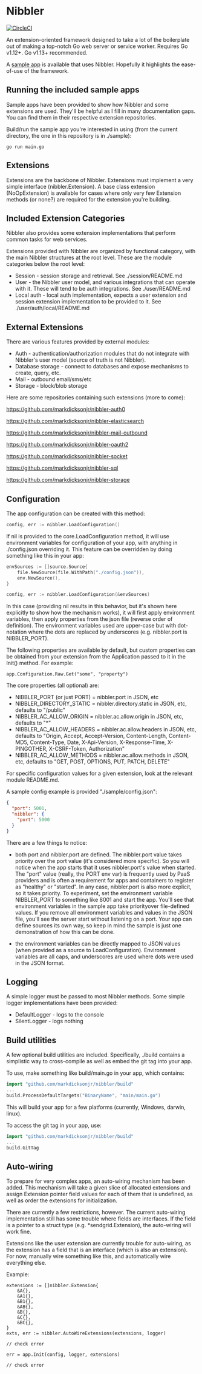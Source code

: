 # Nibbler

[![CircleCI](https://circleci.com/gh/markdicksonjr/nibbler.svg?style=svg)](https://circleci.com/gh/markdicksonjr/nibbler)

An extension-oriented framework designed to take a lot of the boilerplate out of making a top-notch Go web server or 
service worker.  Requires Go v1.12+.  Go v1.13+ recommended. 

A [sample app](https://github.com/markdicksonjr/nibbler-sample) is available that uses Nibbler.  Hopefully it highlights
the ease-of-use of the framework.

## Running the included sample apps

Sample apps have been provided to show how Nibbler and some extensions are used.  They'll be helpful as I fill in many 
documentation gaps.  You can find them in their respective extension repositories.

Build/run the sample app you're interested in using (from the current directory, the one in this repository is in
./sample):

`go run main.go`

## Extensions

Extensions are the backbone of Nibbler.  Extensions must implement a very simple interface (nibbler.Extension).  A base 
class extension (NoOpExtension) is available for cases where only very few Extension methods (or none?) are required for 
the extension you're building.

## Included Extension Categories

Nibbler also provides some extension implementations that perform common tasks for web services.

Extensions provided with Nibbler are organized by functional category, with the main Nibbler structures at the root
level.  These are the module categories below the root level:

- Session - session storage and retrieval.  See ./session/README.md
- User - the Nibbler user model, and various integrations that can operate with it.  These will tend to be auth integrations.
See ./user/README.md
- Local auth - local auth implementation, expects a user extension and session extension implementation to be provided to it.
See ./user/auth/local/README.md

## External Extensions

There are various features provided by external modules:

- Auth - authentication/authorization modules that do not integrate with Nibbler's user model (source of truth is not Nibbler).
- Database storage - connect to databases and expose mechanisms to create, query, etc.
- Mail - outbound email/sms/etc
- Storage - block/blob storage

Here are some repositories containing such extensions (more to come):

https://github.com/markdicksonjr/nibbler-auth0

https://github.com/markdicksonjr/nibbler-elasticsearch

https://github.com/markdicksonjr/nibbler-mail-outbound

https://github.com/markdicksonjr/nibbler-oauth2

https://github.com/markdicksonjr/nibbler-socket

https://github.com/markdicksonjr/nibbler-sql

https://github.com/markdicksonjr/nibbler-storage

## Configuration

The app configuration can be created with this method:

```go
config, err := nibbler.LoadConfiguration()
```

If nil is provided to the core.LoadConfiguration method, it will use environment variables for
configuration of your app, with anything in ./config.json overriding it.  This feature can be overridden 
by doing something like this in your app:

```go
envSources := []source.Source{
    file.NewSource(file.WithPath("./config.json")),
    env.NewSource(),
}

config, err := nibbler.LoadConfiguration(&envSources)
```

In this case (providing nil results in this behavior, but it's shown here explicitly to show how the mechanism works), 
it will first apply environment variables, then apply properties from the json file (reverse order of definition).  The 
environment variables used are upper-case but with dot-notation where the dots are replaced by underscores (e.g. 
nibbler.port is NIBBLER_PORT).

The following properties are available by default, but custom properties can be obtained from your extension from the 
Application passed to it in the Init() method.  For example:

```
app.Configuration.Raw.Get("some", "property")
```

The core properties (all optional) are:

- NIBBLER_PORT (or just PORT) = nibbler.port in JSON, etc
- NIBBLER_DIRECTORY_STATIC = nibbler.directory.static in JSON, etc, defaults to "/public" 
- NIBBLER_AC_ALLOW_ORIGIN = nibbler.ac.allow.origin in JSON, etc, defaults to "*" 
- NIBBLER_AC_ALLOW_HEADERS = nibbler.ac.allow.headers in JSON, etc, defaults to "Origin, Accept, Accept-Version, 
Content-Length, Content-MD5, Content-Type, Date, X-Api-Version, X-Response-Time, X-PINGOTHER, X-CSRF-Token, Authorization"
- NIBBLER_AC_ALLOW_METHODS = nibbler.ac.allow.methods in JSON, etc, defaults to "GET, POST, OPTIONS, PUT, PATCH, DELETE" 

For specific configuration values for a given extension, look at the relevant module README.md.

A sample config example is provided "./sample/config.json":

```json
{
  "port": 5001,
  "nibbler": {
    "port": 5000
  }
}
```

There are a few things to notice:

- both port and nibbler.port are defined.  The nibbler.port value takes priority over the port value (it's considered 
more specific).  So you will notice when the app starts that it uses nibbler.port's value when started.  The "port" 
value (really, the PORT env var) is frequently used by PaaS providers and is often a requirement for apps and containers 
to register as "healthy" or "started".  In any case, nibbler.port is also more explicit, so it takes priority.  To 
experiment, set the environment variable NIBBLER_PORT to something like 8001 and start the app.  You'll see that 
environment variables in the sample app take priorityover file-defined values.  If you remove all environment variables 
and values in the JSON file, you'll see the server start without listening on a port.  Your app can define sources its 
own way, so keep in mind the sample is just one demonstration of how this can be done.

- the environment variables can be directly mapped to JSON values (when provided as a source to LoadConfiguration). 
Environment variables 
are all caps, and underscores are used where dots were used in the JSON format.

## Logging

A simple logger must be passed to most Nibbler methods.  Some simple logger implementations have been provided:

- DefaultLogger - logs to the console
- SilentLogger - logs nothing 

## Build utilities

A few optional build utilities are included.  Specifically, ./build contains a simplistic way to cross-compile as well
as embed the git tag into your app.

To use, make something like build/main.go in your app, which contains:

```go
import "github.com/markdicksonjr/nibbler/build"
...
build.ProcessDefaultTargets("BinaryName", "main/main.go")
```

This will build your app for a few platforms (currently, Windows, darwin, linux).

To access the git tag in your app, use:

```go
import "github.com/markdicksonjr/nibbler/build"
...
build.GitTag
```

## Auto-wiring

To prepare for very complex apps, an auto-wiring mechanism has been added.  This mechanism will take a given slice of 
allocated extensions and assign Extension pointer field values for each of them that is undefined, as well as order the 
extensions for initialization.

There are currently a few restrictions, however.  The current auto-wiring implementation still has some trouble where 
fields are interfaces.  If the field is a pointer to a struct type (e.g. *sendgrid.Extension), the auto-wiring will 
work fine.  

Extensions like the user extension are currently trouble for auto-wiring, as the extension has a field that is an 
interface (which is also an extension).  For now, manually wire something like this, and automatically wire everything 
else.

Example:

```
extensions := []nibbler.Extension{
    &A{},
    &A1{},
    &B1{},
    &AB{},
    &B{},
    &C{},
    &BC{},
}
exts, err := nibbler.AutoWireExtensions(extensions, logger)

// check error

err = app.Init(config, logger, extensions)

// check error
```
